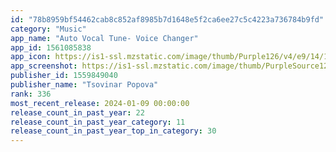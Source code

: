 ```yaml
---
id: "78b8959bf54462cab8c852af8985b7d1648e5f2ca6ee27c5c4223a736784b9fd"
category: "Music"
app_name: "Auto Vocal Tune- Voice Changer"
app_id: 1561085838
app_icon: https://is1-ssl.mzstatic.com/image/thumb/Purple126/v4/e9/14/11/e91411d0-11ce-65b5-df6a-e2bd59c26eb1/AppIcon-1x_U007emarketing-0-7-0-0-sRGB-85-220-0.png/1024x1024bb.png
app_screenshot: https://is1-ssl.mzstatic.com/image/thumb/PurpleSource126/v4/00/d8/18/00d81844-665e-cab7-d693-527e3180c171/96b06467-6302-4bc2-ae5e-b8a69026a5c6_01.png/1242x2688bb.png
publisher_id: 1559849040
publisher_name: "Tsovinar Popova"
rank: 336
most_recent_release: 2024-01-09 00:00:00
release_count_in_past_year: 22
release_count_in_past_year_category: 11
release_count_in_past_year_top_in_category: 30
---
```


